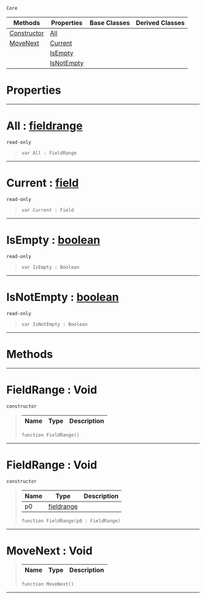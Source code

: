  `Core`

|Methods|Properties|Base Classes|Derived Classes|
|---|---|---|---|
|[ Constructor](https://github.com/ZilchEngine/ZilchDocs/blob/master/code_reference/nada_base_types/fieldrange.md#fieldrange-void)|[ All](https://github.com/ZilchEngine/ZilchDocs/blob/master/code_reference/nada_base_types/fieldrange.md#all-zilch-engine-document)| | |
|[ MoveNext](https://github.com/ZilchEngine/ZilchDocs/blob/master/code_reference/nada_base_types/fieldrange.md#movenext-void)|[ Current](https://github.com/ZilchEngine/ZilchDocs/blob/master/code_reference/nada_base_types/fieldrange.md#current-zilch-engine-docu)| | |
| |[ IsEmpty](https://github.com/ZilchEngine/ZilchDocs/blob/master/code_reference/nada_base_types/fieldrange.md#isempty-zilch-engine-docu)| | |
| |[ IsNotEmpty](https://github.com/ZilchEngine/ZilchDocs/blob/master/code_reference/nada_base_types/fieldrange.md#isnotempty-zilch-engine-d)| | |


 #  Properties


---  
 #  All : [fieldrange](https://github.com/ZilchEngine/ZilchDocs/blob/master/code_reference/nada_base_types/fieldrange.md)

 `read-only`

> 
> ``` lang=cpp, name=Nada
> var All : FieldRange


---  
 #  Current : [field](https://github.com/ZilchEngine/ZilchDocs/blob/master/code_reference/nada_base_types/field.md)

 `read-only`

> 
> ``` lang=cpp, name=Nada
> var Current : Field


---  
 #  IsEmpty : [boolean](https://github.com/ZilchEngine/ZilchDocs/blob/master/code_reference/nada_base_types/boolean.md)

 `read-only`

> 
> ``` lang=cpp, name=Nada
> var IsEmpty : Boolean


---  
 #  IsNotEmpty : [boolean](https://github.com/ZilchEngine/ZilchDocs/blob/master/code_reference/nada_base_types/boolean.md)

 `read-only`

> 
> ``` lang=cpp, name=Nada
> var IsNotEmpty : Boolean


---  
 #  Methods


---  
 #  FieldRange : Void

 `constructor`

> 
> |Name|Type|Description|
> |---|---|---|
> ``` lang=cpp, name=Nada
> function FieldRange()
> ``` 


---  
 #  FieldRange : Void

 `constructor`

> 
> |Name|Type|Description|
> |---|---|---|
> |p0|[fieldrange](https://github.com/ZilchEngine/ZilchDocs/blob/master/code_reference/nada_base_types/fieldrange.md)| |
> ``` lang=cpp, name=Nada
> function FieldRange(p0 : FieldRange)
> ``` 


---  
 #  MoveNext : Void

> 
> |Name|Type|Description|
> |---|---|---|
> ``` lang=cpp, name=Nada
> function MoveNext()
> ``` 


---  
 

 